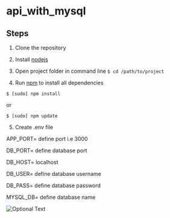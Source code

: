 # api_with_mysql

## Steps

1. Clone the repository

2. Install [nodejs](https://nodejs.org)

3. Open project folder in command line
  `$ cd /path/to/project`

4. Run [npm](https://www.npmjs.com) to install all dependencies

  `$ [sudo] npm install`

  or

   `$ [sudo] npm update`

5. Create .env file

  APP_PORT= define port i.e 3000

  DB_PORT= define database port

  DB_HOST= localhost

  DB_USER= define database username

  DB_PASS= define database password
  
  MYSQL_DB= define database name

 
  ![Optional Text](../master/public/img/get.JPG)
